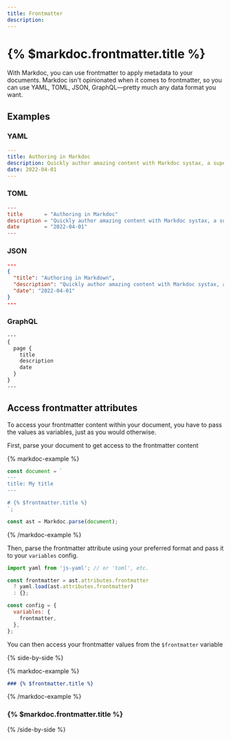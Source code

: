 ```yaml
---
title: Frontmatter
description:
---
```


# {% $markdoc.frontmatter.title %}

With Markdoc, you can use frontmatter to apply metadata to your documents. Markdoc isn't opinionated when it comes to frontmatter, so you can use YAML, TOML, JSON, GraphQL—pretty much any data format you want.

## Examples

### YAML

```yaml
---
title: Authoring in Markdoc
description: Quickly author amazing content with Markdoc systax, a superset of Markdown.
date: 2022-04-01
---
```

### TOML

```toml
---
title       = "Authoring in Markdoc"
description = "Quickly author amazing content with Markdoc systax, a superset of Markdown."
date        = "2022-04-01"
---
```

### JSON

```json
---
{
  "title": "Authoring in Markdown",
  "description": "Quickly author amazing content with Markdoc systax, a superset of Markdown.",
  "date": "2022-04-01"
}
---
```

### GraphQL

```graphql
---
{
  page {
    title
    description
    date
  }
}
---
```

## Access frontmatter attributes

To access your frontmatter content within your document, you have to pass the values as variables, just as you would otherwise.

First, parse your document to get access to the frontmatter content

{% markdoc-example %}

```js
const document = `
---
title: My title
---

# {% $frontmatter.title %} 
`;

const ast = Markdoc.parse(document);
```

{% /markdoc-example %}

Then, parse the frontmatter attribute using your preferred format and pass it to your `variables` config.

```js
import yaml from 'js-yaml'; // or 'toml', etc.

const frontmatter = ast.attributes.frontmatter
  ? yaml.load(ast.attributes.frontmatter)
  : {};

const config = {
  variables: {
    frontmatter,
  },
};
```

You can then access your frontmatter values from the `$frontmatter` variable

{% side-by-side %}

{% markdoc-example %}

```md
### {% $frontmatter.title %}
```

{% /markdoc-example %}

### {% $markdoc.frontmatter.title %}

{% /side-by-side %}
